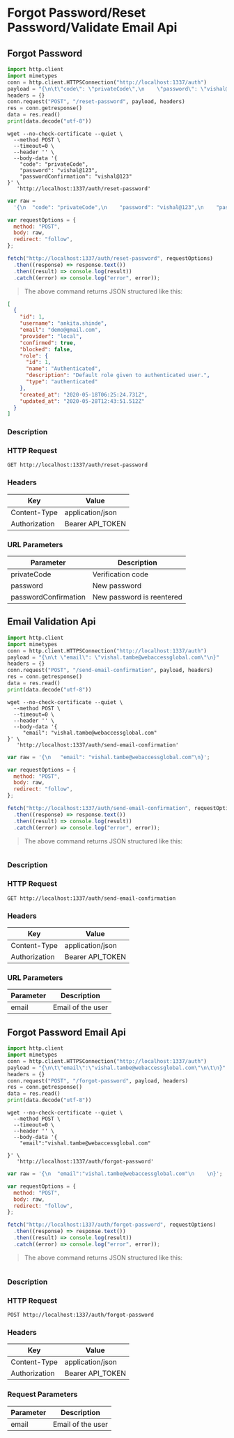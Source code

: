 # Forgot Password/Reset Password/Validate Email Api

## Forgot Password

```python
import http.client
import mimetypes
conn = http.client.HTTPSConnection("http://localhost:1337/auth")
payload = "{\n\t\"code\": \"privateCode\",\n    \"password\": \"vishal@123\",\n    \"passwordConfirmation\": \"vishal@123\"\n}"
headers = {}
conn.request("POST", "/reset-password", payload, headers)
res = conn.getresponse()
data = res.read()
print(data.decode("utf-8"))
```

```shell
wget --no-check-certificate --quiet \
  --method POST \
  --timeout=0 \
  --header '' \
  --body-data '{
	"code": "privateCode",
    "password": "vishal@123",
    "passwordConfirmation": "vishal@123"
}' \
   'http://localhost:1337/auth/reset-password'
```

```javascript
var raw =
  '{\n	"code": "privateCode",\n    "password": "vishal@123",\n    "passwordConfirmation": "vishal@123"\n}';

var requestOptions = {
  method: "POST",
  body: raw,
  redirect: "follow",
};

fetch("http://localhost:1337/auth/reset-password", requestOptions)
  .then((response) => response.text())
  .then((result) => console.log(result))
  .catch((error) => console.log("error", error));
```

> The above command returns JSON structured like this:

```json
[
  {
    "id": 1,
    "username": "ankita.shinde",
    "email": "demo@gmail.com",
    "provider": "local",
    "confirmed": true,
    "blocked": false,
    "role": {
      "id": 1,
      "name": "Authenticated",
      "description": "Default role given to authenticated user.",
      "type": "authenticated"
    },
    "created_at": "2020-05-18T06:25:24.731Z",
    "updated_at": "2020-05-28T12:43:51.512Z"
  }
]
```

### Description

### HTTP Request

`GET http://localhost:1337/auth/reset-password`

### Headers

| Key           | Value            |
| ------------- | ---------------- |
| Content-Type  | application/json |
| Authorization | Bearer API_TOKEN |

### URL Parameters

| Parameter            | Description               |
| -------------------- | ------------------------- |
| privateCode          | Verification code         |
| password             | New password              |
| passwordConfirmation | New password is reentered |

## Email Validation Api

```python
import http.client
import mimetypes
conn = http.client.HTTPSConnection("http://localhost:1337/auth")
payload = "{\n\t \"email\": \"vishal.tambe@webaccessglobal.com\"\n}"
headers = {}
conn.request("POST", "/send-email-confirmation", payload, headers)
res = conn.getresponse()
data = res.read()
print(data.decode("utf-8"))
```

```shell
wget --no-check-certificate --quiet \
  --method POST \
  --timeout=0 \
  --header '' \
  --body-data '{
	 "email": "vishal.tambe@webaccessglobal.com"
}' \
   'http://localhost:1337/auth/send-email-confirmation'
```

```javascript
var raw = '{\n	 "email": "vishal.tambe@webaccessglobal.com"\n}';

var requestOptions = {
  method: "POST",
  body: raw,
  redirect: "follow",
};

fetch("http://localhost:1337/auth/send-email-confirmation", requestOptions)
  .then((response) => response.text())
  .then((result) => console.log(result))
  .catch((error) => console.log("error", error));
```

> The above command returns JSON structured like this:

```json

```

### Description

### HTTP Request

`GET http://localhost:1337/auth/send-email-confirmation`

### Headers

| Key           | Value            |
| ------------- | ---------------- |
| Content-Type  | application/json |
| Authorization | Bearer API_TOKEN |

### URL Parameters

| Parameter | Description       |
| --------- | ----------------- |
| email     | Email of the user |

## Forgot Password Email Api

```python
import http.client
import mimetypes
conn = http.client.HTTPSConnection("http://localhost:1337/auth")
payload = "{\n\t\"email\":\"vishal.tambe@webaccessglobal.com\"\n\t\n}"
headers = {}
conn.request("POST", "/forgot-password", payload, headers)
res = conn.getresponse()
data = res.read()
print(data.decode("utf-8"))
```

```shell
wget --no-check-certificate --quiet \
  --method POST \
  --timeout=0 \
  --header '' \
  --body-data '{
	"email":"vishal.tambe@webaccessglobal.com"

}' \
   'http://localhost:1337/auth/forgot-password'
```

```javascript
var raw = '{\n	"email":"vishal.tambe@webaccessglobal.com"\n	\n}';

var requestOptions = {
  method: "POST",
  body: raw,
  redirect: "follow",
};

fetch("http://localhost:1337/auth/forgot-password", requestOptions)
  .then((response) => response.text())
  .then((result) => console.log(result))
  .catch((error) => console.log("error", error));
```

> The above command returns JSON structured like this:

```json

```

### Description

### HTTP Request

`POST http://localhost:1337/auth/forgot-password`

### Headers

| Key           | Value            |
| ------------- | ---------------- |
| Content-Type  | application/json |
| Authorization | Bearer API_TOKEN |

### Request Parameters

| Parameter | Description       |
| --------- | ----------------- |
| email     | Email of the user |
